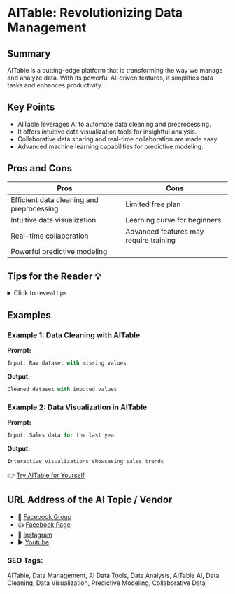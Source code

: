# AITable: Revolutionizing Data Management

## Summary
AITable is a cutting-edge platform that is transforming the way we manage and analyze data. With its powerful AI-driven features, it simplifies data tasks and enhances productivity.

## Key Points
- AITable leverages AI to automate data cleaning and preprocessing.
- It offers intuitive data visualization tools for insightful analysis.
- Collaborative data sharing and real-time collaboration are made easy.
- Advanced machine learning capabilities for predictive modeling.

## Pros and Cons

| Pros                                  | Cons                                   |
|---------------------------------------|----------------------------------------|
| Efficient data cleaning and preprocessing | Limited free plan                     |
| Intuitive data visualization           | Learning curve for beginners           |
| Real-time collaboration                | Advanced features may require training |
| Powerful predictive modeling           |                                         |

## Tips for the Reader 💡
<details>
<summary>Click to reveal tips</summary>
<div style="background-color:#E0F2F1;padding:10px;">
- Tip 1: Use AITable's data cleaning features to save time and improve data quality.
- Tip 2: Explore the data visualization tools for a deeper understanding of your datasets.
- Tip 3: Collaborate with your team in real-time to streamline data workflows.
</div>
</details>

## Examples

### Example 1: Data Cleaning with AITable
**Prompt:**

```dart
Input: Raw dataset with missing values
```

**Output:**

```dart
Cleaned dataset with imputed values
```

### Example 2: Data Visualization in AITable
**Prompt:**

```dart
Input: Sales data for the last year
```

**Output:**

```dart
Interactive visualizations showcasing sales trends
```

👉 [Try AITable for Yourself](https://aitable.ai/)

## URL Address of the AI Topic / Vendor
- 📘 <a href="https://www.facebook.com/groups/trionxai" target="_blank">Facebook Group</a>
- 👍 <a href="https://www.facebook.com/ai.trionxai" target="_blank">Facebook Page</a>
- 📸 <a href="https://www.instagram.com/trionxai/" target="_blank">Instagram</a>
- ▶️ <a href="https://www.youtube.com/@robotdocs/" target="_blank">Youtube</a>

### SEO Tags:
AITable, Data Management, AI Data Tools, Data Analysis, AITable AI, Data Cleaning, Data Visualization, Predictive Modeling, Collaborative Data